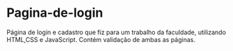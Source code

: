 ﻿# Pagina-de-login


Página de login e cadastro que fiz para um trabalho da faculdade, utilizando HTML,CSS e JavaScript. Contém validação de ambas as páginas.
